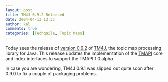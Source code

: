 ```yaml
---
layout: post
title: TM4J 0.9.2 Released
date: 2004-04-13 13:33
author: kal
comments: true
categories: [Techquila, Topic Maps]
---
```

Today sees the release of <a href="https://sourceforge.net/project/showfiles.php?group_id=27895&package_id=19735&release_id=230784">version 0.9.2</a> of <a href="http://tm4j.org">TM4J</a>, the topic map processing library for Java.  This release updates the implementation of the <a href="http://www.tmapi.org/">TMAPI</a> core and index interfaces to support the TMAPI 1.0 alpha.

<!--more-->
In case you are wondering, TM4J 0.9.1 was slipped out quite soon after 0.9.0 to fix a couple of packaging problems.

